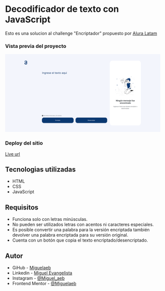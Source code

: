 # Decodificador de texto con JavaScript

Esto es una solucion al challenge "Encriptador" propuesto por [Alura Latam](https://www.aluracursos.com/)

### Vista previa del proyecto

![previw](./design/FireShot%20Capture%20003%20-%20Document%20-%20miguelaeb.github.io.png)

### Deploy del sitio

[Live url](https://miguelaeb.github.io/encrypter-project/)

## Tecnologias utilizadas

- HTML <br>
- CSS <br>
- JavaScript

## Requisitos 

- Funciona solo con letras minúsculas. <br>
- No pueden ser utilizados letras con acentos ni caracteres especiales. <br>
- Es posible convertir una palabra para la versión encriptada también devolver una palabra encriptada para su versión original. <br>
- Cuenta con un botón que copia el texto encriptado/desencriptado.

## Autor

- GiHub - [Miguelaeb](https://github.com/Miguelaeb)
- Linkedin - [Miguel Evangelista](https://www.linkedin.com/in/miguel-evangelista-8458b9150/)
- Instagram - [@Miguel_aeb](https://instagram.com/miguel_aeb?igshid=YmMyMTA2M2Y=)
- Frontend Mentor - [@Miguelaeb](https://www.frontendmentor.io/profile/Miguelaeb)


